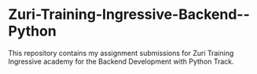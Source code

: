 # Zuri-Training-Ingressive-Backend--Python
This repository contains my assignment submissions for Zuri Training Ingressive academy for the Backend Development with Python Track.
